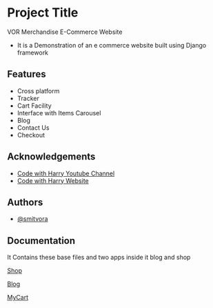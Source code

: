 # Project Title

VOR Merchandise E-Commerce Website
- It is a Demonstration of an e commerce website built using Django framework 


## Features

- Cross platform
- Tracker
- Cart Facility
- Interface with Items Carousel
- Blog
- Contact Us
- Checkout

  
## Acknowledgements

 - [Code with Harry Youtube Channel](https://www.youtube.com/c/CodeWithHarry/videos)
 - [Code with Harry Website](https://www.codewithharry.com/)
 
## Authors

- [@smitvora](https://github.com/smitvora10/VOR-Merchandise-E-Commerce-Website)

  
## Documentation
It Contains these base files and two apps inside it blog and shop

[Shop](https://github.com/smitvora10/VOR-Merchandise-E-Commerce-Website/tree/master/shop)

[Blog](https://github.com/smitvora10/VOR-Merchandise-E-Commerce-Website/tree/master/blog)

[MyCart](https://github.com/smitvora10/VOR-Merchandise-E-Commerce-Website/tree/master/MyCart)
  
